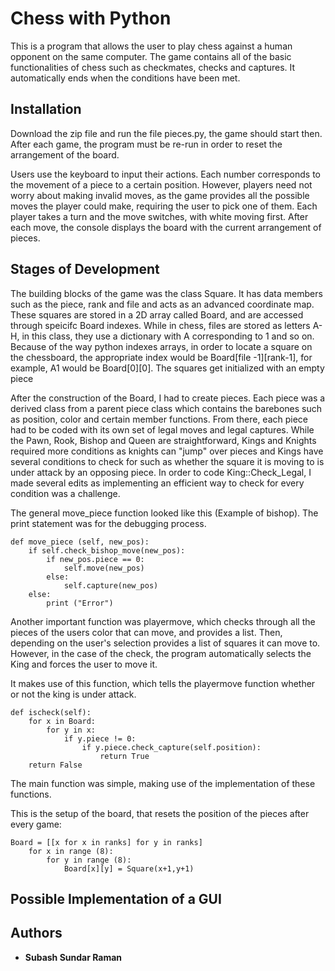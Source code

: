# Chess with Python

This is a program that allows the user to play chess against a human opponent on the same computer. The game contains all of the basic functionalities of chess such as checkmates, checks and captures. It automatically ends when the conditions have been met. 

## Installation

Download the zip file and run the file pieces.py, the game should start then. After each game, the program must be re-run in order to reset the arrangement of the board. 

Users use the keyboard to input their actions. Each number corresponds to the movement of a piece to a certain position. However, players need not worry about making invalid moves, as the game provides all the possible moves the player could make, requiring the user to pick one of them. Each player takes a turn and the move switches, with white moving first. After each move, the console displays the board with the current arrangement of pieces.

## Stages of Development

The building blocks of the game was the class Square. It has data members such as the piece, rank and file and acts as an advanced coordinate map. These squares are stored in a 2D array called Board, and are accessed through speicifc Board indexes. While in chess, files are stored as letters A-H, in this class, they use a dictionary with A corresponding to 1 and so on. Because of the way python indexes arrays, in order to locate a square on the chessboard, the appropriate index would be Board[file -1][rank-1], for example, A1 would be Board[0][0]. The squares get initialized with an empty piece

After the construction of the Board, I had to create pieces. Each piece was a derived class from a parent piece class which contains the barebones such as position, color and certain member functions. From there, each piece had to be coded with its own set of legal moves and legal captures. While the Pawn, Rook, Bishop and Queen are straightforward, Kings and Knights required more conditions as knights can "jump" over pieces and Kings have several conditions to check for such as whether the square it is moving to is under attack by an opposing piece. In order to code King::Check_Legal, I made several edits as implementing an efficient way to check for every condition was a challenge. 

The general move_piece function looked like this (Example of bishop). The print statement was for the debugging process.

```
def move_piece (self, new_pos):
    if self.check_bishop_move(new_pos):
        if new_pos.piece == 0:
            self.move(new_pos)
        else:
            self.capture(new_pos)
    else:
        print ("Error")
```
Another important function was playermove, which checks through all the pieces of the users color that can move, and provides a list. Then, depending on the user's selection provides a list of squares it can move to. However, in the case of the check, the program automatically selects the King and forces the user to move it. 

It makes use of this function, which tells the playermove function whether or not the king is under attack. 

```
def ischeck(self):
    for x in Board:
        for y in x:
            if y.piece != 0:
                if y.piece.check_capture(self.position):
                    return True 
    return False

```
The main function was simple, making use of the implementation of these functions.  

This is the setup of the board, that resets the position of the pieces after every game:

```
Board = [[x for x in ranks] for y in ranks]
    for x in range (8):
        for y in range (8):
            Board[x][y] = Square(x+1,y+1)
```

## Possible Implementation of a GUI


## Authors

* **Subash Sundar Raman** 


